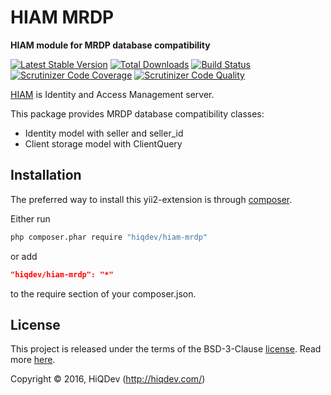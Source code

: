 HIAM MRDP
=========

**HIAM module for MRDP database compatibility**

[![Latest Stable Version](https://poser.pugx.org/hiqdev/hiam-mrdp/v/stable)](https://packagist.org/packages/hiqdev/hiam-mrdp)
[![Total Downloads](https://poser.pugx.org/hiqdev/hiam-mrdp/downloads)](https://packagist.org/packages/hiqdev/hiam-mrdp)
[![Build Status](https://img.shields.io/travis/hiqdev/hiam-mrdp.svg)](https://travis-ci.org/hiqdev/hiam-mrdp)
[![Scrutinizer Code Coverage](https://img.shields.io/scrutinizer/coverage/g/hiqdev/hiam-mrdp.svg)](https://scrutinizer-ci.com/g/hiqdev/hiam-mrdp/)
[![Scrutinizer Code Quality](https://img.shields.io/scrutinizer/g/hiqdev/hiam-mrdp.svg)](https://scrutinizer-ci.com/g/hiqdev/hiam-mrdp/)

[HIAM](https://github.com/hiqdev/hiam-core) is Identity and Access Management server.

This package provides MRDP database compatibility classes:

- Identity model with seller and seller_id
- Client storage model with ClientQuery

## Installation

The preferred way to install this yii2-extension is through [composer](http://getcomposer.org/download/).

Either run

```sh
php composer.phar require "hiqdev/hiam-mrdp"
```

or add

```json
"hiqdev/hiam-mrdp": "*"
```

to the require section of your composer.json.

## License

This project is released under the terms of the BSD-3-Clause [license](LICENSE).
Read more [here](http://choosealicense.com/licenses/bsd-3-clause).

Copyright © 2016, HiQDev (http://hiqdev.com/)
